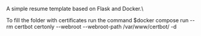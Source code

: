 A simple resume template based on Flask and Docker.\

To fill the folder with certificates run the command 
$docker compose run --rm  certbot certonly --webroot --webroot-path /var/www/certbot/ -d <domain>
